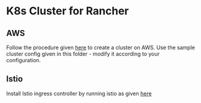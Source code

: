 # K8s Cluster for Rancher

## AWS
Follow the procedure given [here](../../cluster/aws/README.md) to create a cluster on AWS.  Use the sample cluster config given in this folder - modify it according to your configuration.

## Istio
Install Istio ingress controller by running istio as given [here](istio/README.md)

